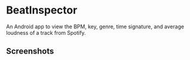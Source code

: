 # BeatInspector
An Android app to view the BPM, key, genre, time signature, and average loudness of a track from Spotify.
## Screenshots
